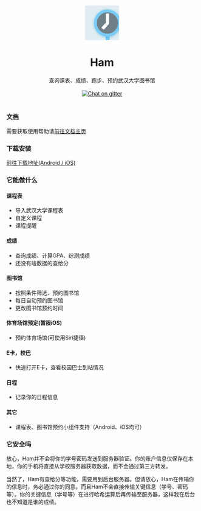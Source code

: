 
<p align="center"><img src="./docs/.vuepress/public/icon-1024 2.png" width="18%" alt="Ham的Logo"/></p>

<div align="center">
<h1>Ham</h1>
<span>查询课表、成绩、跑步、预约武汉大学图书馆</span><br><br>
<a href="https://gitter.im/whu-ham/community?utm_source=badge&utm_medium=badge&utm_campaign=pr-badge&utm_content=badge"><img src="https://img.shields.io/badge/chat-on%20gitter-28BC99.svg" alt="Chat on gitter"></a>
</div><br>



### 文档
需要获取使用帮助请[前往文档主页](https://ham.nowcent.cn)


### 下载安装
[前往下载地址(Android / iOS)](https://orangeboychen.github.io/whu-ham/download/)


### 它能做什么

#### 课程表
- 导入武汉大学课程表
- 自定义课程
- 课程提醒

#### 成绩
- 查询成绩、计算GPA、综测成绩
- 还没有啥数据的查给分

#### 图书馆
- 按照条件筛选、预约图书馆
- 每日自动预约图书馆
- 更改图书馆预约时间

#### 体育场馆预定(暂限iOS)
- 预约体育场馆(可使用Siri捷径)

#### E卡，校巴
- 快速打开E卡，查看校园巴士到站情况

#### 日程
- 记录你的日程信息

#### 其它
- 课程表、图书馆预约小组件支持（Android、iOS均可）

### 它安全吗

放心，Ham并不会将你的学号密码发送到服务器验证。你的账户信息仅保存在本地，你的手机将直接从学校服务器获取数据，而不会通过第三方转发。

当然了，Ham有查给分等功能，需要用到后台服务器。但请放心，Ham在传输你的信息时，务必通过你的同意。而且Ham不会直接传输关键信息（学号、密码等）。你的关键信息（学号等）在进行哈希运算后再传输至服务器，这样我在后台也不知道是谁的成绩。
